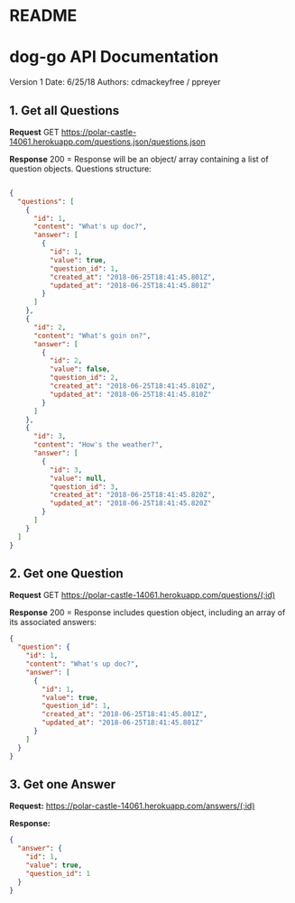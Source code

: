 # README

# dog-go API Documentation

Version 1
Date: 6/25/18
Authors: cdmackeyfree / ppreyer

## **1. Get all Questions**
**Request**
GET https://polar-castle-14061.herokuapp.com/questions.json/questions.json

**Response**
200 = Response will be an object/ array containing a list of question objects. Questions structure: 
```JSON

{
  "questions": [
    {
      "id": 1,
      "content": "What's up doc?",
      "answer": [
        {
          "id": 1,
          "value": true,
          "question_id": 1,
          "created_at": "2018-06-25T18:41:45.801Z",
          "updated_at": "2018-06-25T18:41:45.801Z"
        }
      ]
    },
    {
      "id": 2,
      "content": "What's goin on?",
      "answer": [
        {
          "id": 2,
          "value": false,
          "question_id": 2,
          "created_at": "2018-06-25T18:41:45.810Z",
          "updated_at": "2018-06-25T18:41:45.810Z"
        }
      ]
    },
    {
      "id": 3,
      "content": "How's the weather?",
      "answer": [
        {
          "id": 3,
          "value": null,
          "question_id": 3,
          "created_at": "2018-06-25T18:41:45.820Z",
          "updated_at": "2018-06-25T18:41:45.820Z"
        }
      ]
    }
  ]
}
```

## **2. Get one Question**
**Request**
GET https://polar-castle-14061.herokuapp.com/questions/(:id)

**Response**
200 = Response includes question object, including an array of its associated answers:
``` JSON
{
  "question": {
    "id": 1,
    "content": "What's up doc?",
    "answer": [
      {
        "id": 1,
        "value": true,
        "question_id": 1,
        "created_at": "2018-06-25T18:41:45.801Z",
        "updated_at": "2018-06-25T18:41:45.801Z"
      }
    ]
  }
}

```

## **3. Get one Answer**
**Request:**
https://polar-castle-14061.herokuapp.com/answers/(:id)

**Response:**
```JSON
{
  "answer": {
    "id": 1,
    "value": true,
    "question_id": 1
  }
}
```

